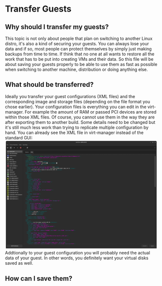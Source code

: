 # Transfer Guests
## Why should I transfer my guests?
This topic is not only about people that plan on switching to another Linux distro, it's also a kind of securing your guests. You can always lose your data
and if so, most people can protect themselves by simply just making backups from time to time. If think that no one at all wants to restore all the work that has to
be put into creating VMs and their data. So this file will be about saving your guests properly to be able to use them as fast as possible when switching to another
machine, distribution or doing anything else.

## What should be transferred?
Ideally you transfer your guest configurations (XML files) and the corresponding image and storage files (depending on the file format you chose earlier).
Your configuration files is everything you can edit in the virt-manager. For example the amount of RAM or passed PCI devices are stored within those XML files.
Of course, you cannot use them in the way they are after exporting them to another build. Some details need to be changed but it's still much less work than trying
to replicate multiple configuration by hand. You can already see the XML file in virt-manager instead of the standard GUI:
![](/resources/xml-configuration.png)
Addtionally to your guest configuration you will probably need the actual data of your guest. In other words, you definitely want your virtual disks saved as well.

 ## How can I save them?